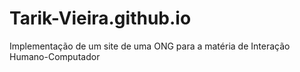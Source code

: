 # Tarik-Vieira.github.io
Implementação de um site de uma ONG para a matéria de Interação Humano-Computador
